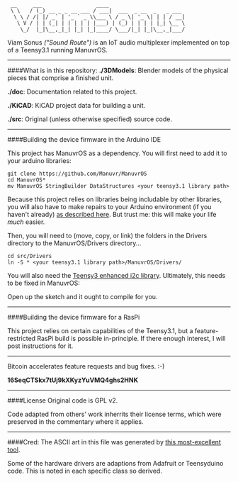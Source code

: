      __     ___                 ____                        
     \ \   / (_) __ _ _ __ ___ / ___|  ___  _ __  _   _ ___ 
      \ \ / /| |/ _` | '_ ` _ \\___ \ / _ \| '_ \| | | / __|
       \ V / | | (_| | | | | | |___) | (_) | | | | |_| \__ \
        \_/  |_|\__,_|_| |_| |_|____/ \___/|_| |_|\__,_|___/


Viam Sonus *("Sound Route")* is an IoT audio multiplexer implemented on top of a Teensy3.1 running ManuvrOS.


----------------------
####What is in this repository:
**./3DModels**: Blender models of the physical pieces that comprise a finished unit.

**./doc**:  Documentation related to this project.
    
**./KiCAD**:  KiCAD project data for building a unit.

**./src**:  Original (unless otherwise specified) source code.


----------------------
####Building the device firmware in the Arduino IDE

This project has ManuvrOS as a dependency. You will first need to add it to your arduino libraries:

    git clone https://github.com/Manuvr/ManuvrOS
    cd ManuvrOS*
    mv ManuvrOS StringBuilder DataStructures <your teensy3.1 library path>

Because this project relies on libraries being includable by other libraries, you will also have to 
make repairs to your Arduino environment (if you haven't already) [as described here](http://www.joshianlindsay.com/index.php?id=147). But trust me: this will make your life *much* easier.

Then, you will need to (move, copy, or link) the folders in the Drivers directory to the ManuvrOS/Drivers directory...

    cd src/Drivers
    ln -S * <your teensy3.1 library path>/ManuvrOS/Drivers/

You will also need the [Teensy3 enhanced i2c library](https://github.com/nox771/i2c_t3). Ultimately, this needs to be fixed in ManuvrOS:

Open up the sketch and it ought to compile for you.


----------------------
####Building the device firmware for a RasPi

This project relies on certain capabilities of the Teensy3.1, but a feature-restricted RasPi build is possible in-principle. If there enough interest, I will post instructions for it.


----------------------
Bitcoin accelerates feature requests and bug fixes. :-)

**16SeqCTSkx7tUj9kXKyzYuVMQ4ghs2HNK**


----------------------
####License
Original code is GPL v2. 

Code adapted from others' work inherrits their license terms, which were preserved in the commentary where it applies. 


----------------------
####Cred:
The ASCII art in this file was generated by [this most-excellent tool](http://patorjk.com/software/taag).

Some of the hardware drivers are adaptions from Adafruit or Teensyduino code. This is noted in each specific class so derived.

